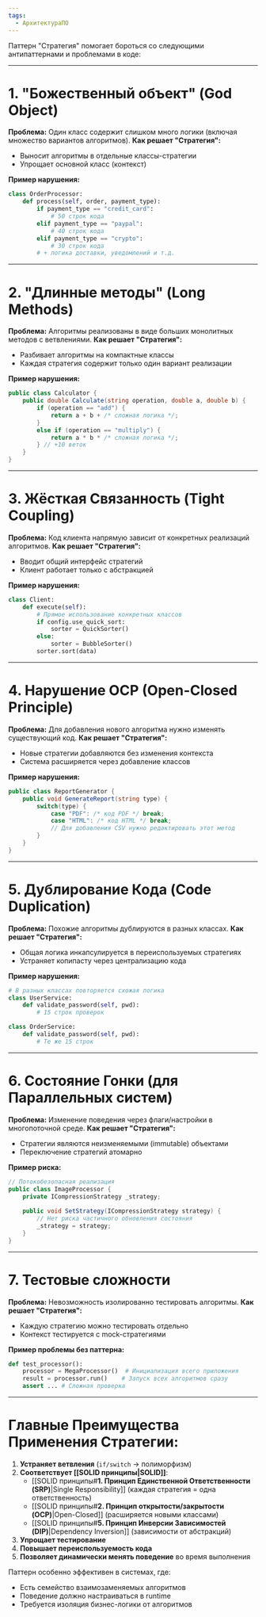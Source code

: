 ```yaml
---
tags:
  - АрхитектураПО
---
```


Паттерн "Стратегия" помогает бороться со следующими антипаттернами и проблемами в коде:

---

# 1. **"Божественный объект" (God Object)**
**Проблема:** Один класс содержит слишком много логики (включая множество вариантов алгоритмов).
**Как решает "Стратегия":**
- Выносит алгоритмы в отдельные классы-стратегии
- Упрощает основной класс (контекст)

**Пример нарушения:**
```python
class OrderProcessor:
    def process(self, order, payment_type):
        if payment_type == "credit_card":
            # 50 строк кода
        elif payment_type == "paypal":
            # 40 строк кода
        elif payment_type == "crypto":
            # 30 строк кода
        # + логика доставки, уведомлений и т.д.
```

---

# 2. **"Длинные методы" (Long Methods)**
**Проблема:** Алгоритмы реализованы в виде больших монолитных методов с ветвлениями.
**Как решает "Стратегия":**
- Разбивает алгоритмы на компактные классы
- Каждая стратегия содержит только один вариант реализации

**Пример нарушения:**
```csharp
public class Calculator {
    public double Calculate(string operation, double a, double b) {
        if (operation == "add") {
            return a + b + /* сложная логика */;
        }
        else if (operation == "multiply") {
            return a * b * /* сложная логика */;
        } // +10 веток
    }
}
```

---

# 3. **Жёсткая Связанность (Tight Coupling)**
**Проблема:** Код клиента напрямую зависит от конкретных реализаций алгоритмов.
**Как решает "Стратегия":**
- Вводит общий интерфейс стратегий
- Клиент работает только с абстракцией

**Пример нарушения:**
```python
class Client:
    def execute(self):
        # Прямое использование конкретных классов
        if config.use_quick_sort:
            sorter = QuickSorter()
        else:
            sorter = BubbleSorter()
        sorter.sort(data)
```

---

# 4. **Нарушение OCP (Open-Closed Principle)**
**Проблема:** Для добавления нового алгоритма нужно изменять существующий код.
**Как решает "Стратегия":**
- Новые стратегии добавляются без изменения контекста
- Система расширяется через добавление классов

**Пример нарушения:**
```csharp
public class ReportGenerator {
    public void GenerateReport(string type) {
        switch(type) {
            case "PDF": /* код PDF */ break;
            case "HTML": /* код HTML */ break;
            // Для добавления CSV нужно редактировать этот метод
        }
    }
}
```

---

# 5. **Дублирование Кода (Code Duplication)**
**Проблема:** Похожие алгоритмы дублируются в разных классах.
**Как решает "Стратегия":**
- Общая логика инкапсулируется в переиспользуемых стратегиях
- Устраняет копипасту через централизацию кода

**Пример нарушения:**
```python
# В разных классах повторяется схожая логика
class UserService:
    def validate_password(self, pwd):
        # 15 строк проверок

class OrderService:
    def validate_password(self, pwd):
        # Те же 15 строк
```

---

# 6. **Состояние Гонки (для Параллельных систем)**
**Проблема:** Изменение поведения через флаги/настройки в многопоточной среде.
**Как решает "Стратегия":**
- Стратегии являются неизменяемыми (immutable) объектами
- Переключение стратегий атомарно

**Пример риска:**
```csharp
// Потокобезопасная реализация
public class ImageProcessor {
    private ICompressionStrategy _strategy;
    
    public void SetStrategy(ICompressionStrategy strategy) {
        // Нет риска частичного обновления состояния
        _strategy = strategy;
    }
}
```

---

# 7. **Тестовые сложности**
**Проблема:** Невозможность изолированно тестировать алгоритмы.
**Как решает "Стратегия":**
- Каждую стратегию можно тестировать отдельно
- Контекст тестируется с mock-стратегиями

**Пример проблемы без паттерна:**
```python
def test_processor():
    processor = MegaProcessor()  # Инициализация всего приложения
    result = processor.run()    # Запуск всех алгоритмов сразу
    assert ... # Сложная проверка
```

---

# Главные Преимущества Применения Стратегии:
1. **Устраняет ветвления** (`if/switch` → полиморфизм)
2. **Соответствует [[SOLID принципы|SOLID]]**:
   - [[SOLID принципы#**1. Принцип Единственной Ответственности (SRP)**|Single Responsibility]] (каждая стратегия = одна ответственность)
   - [[SOLID принципы#**2. Принцип открытости/закрытости (OCP)**|Open-Closed]] (расширяется новыми классами)
   - [[SOLID принципы#**5. Принцип Инверсии Зависимостей (DIP)**|Dependency Inversion]] (зависимости от абстракций)
1. **Упрощает тестирование**
2. **Повышает переиспользуемость кода**
3. **Позволяет динамически менять поведение** во время выполнения

Паттерн особенно эффективен в системах, где:
- Есть семейство взаимозаменяемых алгоритмов
- Поведение должно настраиваться в runtime
- Требуется изоляция бизнес-логики от алгоритмов